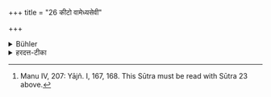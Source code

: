 +++
title = "26 कीटो वामेध्यसेवी"

+++

<details><summary>Bühler</summary>

26. Nor (that in which) an insect living on impure substances (is found), [^15] 


[^15]:  Manu IV, 207: Yājñ. I, 167, 168. This Sūtra must be read with Sūtra 23 above.
</details>

<details><summary>हरदत्त-टीका</summary>

## सूत्रम्
कीटो वाऽमेध्यसेवी ॥ २६ ॥  
## टिप्पनी
'यस्मिश्चान्ने केशः स्यादि'ति व्यवहितम् अविसम्बध्यते । अमेध्यसेवी कीटः पूत्यण्डाख्यः ॥ २६ ॥
</details>
